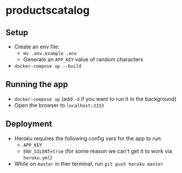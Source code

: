 # productscatalog

## Setup

- Create an env file:
  - `mv .env.example .env`
  - Generate an `APP_KEY` value of random characters
- `docker-compose up --build`

## Running the app

- `docker-compose up` (add `-d` if you want to run it in the background)
- Open the browser to `localhost:3333`

## Deployment

- Heroku requires the following config vars for the app to run:
  - `APP_KEY`
  - `ENV_SILENT=true` (for some reason we can't get it to work via `heroku.yml`)
- While on `master` in ther terminal, run `git push heroku master`
